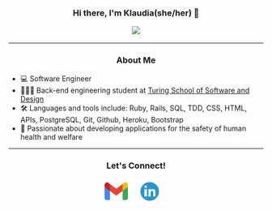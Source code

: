 <h3 align="center"> Hi there, I'm Klaudia(she/her) 👋</h3>
<p align="center">
  <img src="https://github-readme-stats.vercel.app/api?username=Klaudiastewart&show_icons=true&theme=dracula"/>
</p>

---
<h3 align="center">About Me</h3>
<p align="center">
  <ul>
    <li>
      💻  Software Engineer
    </li>
    <li>
        👩🏽‍💻  Back-end engineering student at <a href="https://turing.edu/"> Turing School of Software and Design</a>
    </li>
    <li>
      🛠  Languages and tools include: Ruby, Rails, SQL, TDD, CSS, HTML, APIs, PostgreSQL, Git, Github, Heroku, Bootstrap
    </li>
    <li>
      🌱  Passionate about developing applications for the safety of human health and welfare
    </li>
  </ul>
</p>

---

<h3 align="center">Let's Connect!</h3>

<p align="center">
  <a href="mailto:klaudiastewart@gmail.com" target="_blank"><img alt='turing logo' title='turing.edu' height="50" src="/gmail.png"></a> &nbsp;&nbsp;
  <a href="https://www.linkedin.com/in/klaudia-stewart/" target="_blank"><img alt='turing logo' title='turing.edu' height="50" src="/linkedin.png"></a> &nbsp;&nbsp;
</p><br>

<!--
**klaudiastewart/klaudiastewart** is a ✨ _special_ ✨ repository because its `README.md` (this file) appears on your GitHub profile.

Here are some ideas to get you started:

- 🔭 I’m currently working on ...
- 🌱 I’m currently learning ...
- 👯 I’m looking to collaborate on ...
- 🤔 I’m looking for help with ...
- 💬 Ask me about ...
- 📫 How to reach me: ...
- 😄 Pronouns: ...
- ⚡ Fun fact: ...
-->
